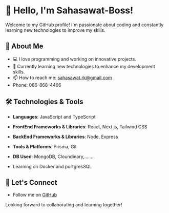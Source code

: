 # 👋 Hello, I'm Sahasawat-Boss!

Welcome to my GitHub profile! I'm passionate about coding and constantly learning new technologies to improve my skills. 

## 🚀 About Me
- 💻 I love programming and working on innovative projects.
- 🌱 Currently learning new technologies to enhance my development skills.
- 📫 How to reach me: sahasawat.rk@gmail.com
- Phone: 086-868-4466
  
## 🛠️ Technologies & Tools
- **Languages**: JavaScript and TypeScript
- **FrontEnd Frameworks & Libraries**: React, Next.js, Tailwind CSS
- **BackEnd Frameworks & Libraries**: Node, Express
- **Tools & Platforms**: Prisma, Git
- **DB Used**: MongoDB, Cloundinary,........

- Learning on Docker and portgresSQL

## 🤝 Let's Connect

- Follow me on [GitHub](https://github.com/Sahasawat-Boss)

Looking forward to collaborating and learning together!
